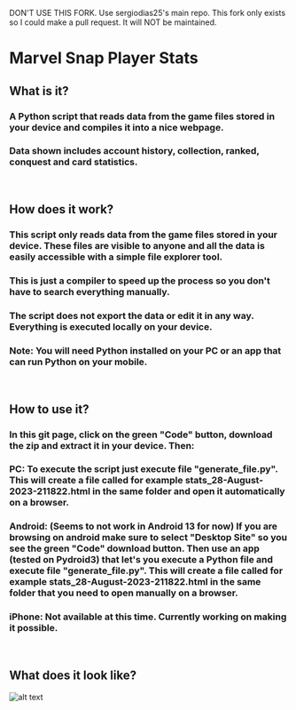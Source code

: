 DON'T USE THIS FORK.
Use sergiodias25's main repo.
This fork only exists so I could make a pull request.
It will NOT be maintained.

# Marvel Snap Player Stats
## What is it?
### A Python script that reads data from the game files stored in your device and compiles it into a nice webpage. 
### Data shown includes account history, collection, ranked, conquest and card statistics.
&nbsp;
## How does it work?
### This script only reads data from the game files stored in your device. These files are visible to anyone and all the data is easily accessible with a simple file explorer tool.
### This is just a compiler to speed up the process so you don't have to search everything manually.
### The script does not export the data or edit it in any way. Everything is executed locally on your device.
### Note: You will need Python installed on your PC or an app that can run Python on your mobile.
&nbsp;
## How to use it?
### In this git page, click on the green "Code" button, download the zip and extract it in your device. Then:
### PC: To execute the script just execute file "generate_file.py". This will create a file called for example stats_28-August-2023-211822.html in the same folder and open it automatically on a browser.
### Android: (Seems to not work in Android 13 for now) If you are browsing on android make sure to select "Desktop Site" so you see the green "Code" download button. Then use an app (tested on Pydroid3) that let's you execute a Python file and execute file "generate_file.py". This will create a file called for example stats_28-August-2023-211822.html in the same folder that you need to open manually on a browser.
### iPhone: Not available at this time. Currently working on making it possible.
&nbsp;
## What does it look like?
![alt text](https://github.com/sergiodias25/Snap_Player_Stats/blob/main/assets/example.png?raw=true?)
